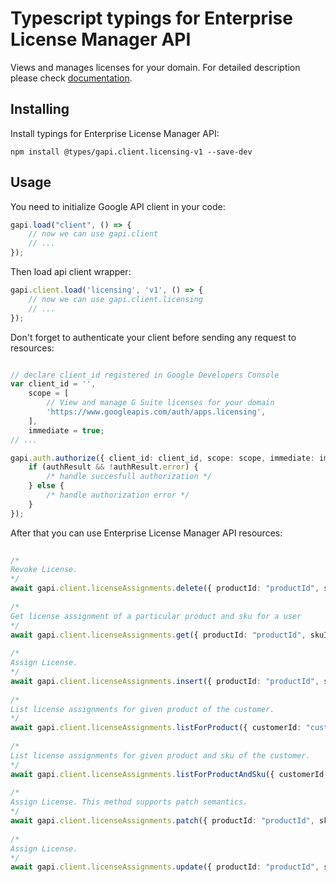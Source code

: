 # Typescript typings for Enterprise License Manager API
Views and manages licenses for your domain.
For detailed description please check [documentation](https://developers.google.com/google-apps/licensing/).

## Installing

Install typings for Enterprise License Manager API:
```
npm install @types/gapi.client.licensing-v1 --save-dev
```

## Usage

You need to initialize Google API client in your code:
```typescript
gapi.load("client", () => { 
    // now we can use gapi.client
    // ... 
});
```

Then load api client wrapper:
```typescript
gapi.client.load('licensing', 'v1', () => {
    // now we can use gapi.client.licensing
    // ... 
});
```

Don't forget to authenticate your client before sending any request to resources:
```typescript

// declare client_id registered in Google Developers Console
var client_id = '',
    scope = [     
        // View and manage G Suite licenses for your domain
        'https://www.googleapis.com/auth/apps.licensing',
    ],
    immediate = true;
// ...

gapi.auth.authorize({ client_id: client_id, scope: scope, immediate: immediate }, authResult => {
    if (authResult && !authResult.error) {
        /* handle succesfull authorization */
    } else {
        /* handle authorization error */
    }
});            
```

After that you can use Enterprise License Manager API resources:

```typescript 
    
/* 
Revoke License.  
*/
await gapi.client.licenseAssignments.delete({ productId: "productId", skuId: "skuId", userId: "userId",  }); 
    
/* 
Get license assignment of a particular product and sku for a user  
*/
await gapi.client.licenseAssignments.get({ productId: "productId", skuId: "skuId", userId: "userId",  }); 
    
/* 
Assign License.  
*/
await gapi.client.licenseAssignments.insert({ productId: "productId", skuId: "skuId",  }); 
    
/* 
List license assignments for given product of the customer.  
*/
await gapi.client.licenseAssignments.listForProduct({ customerId: "customerId", productId: "productId",  }); 
    
/* 
List license assignments for given product and sku of the customer.  
*/
await gapi.client.licenseAssignments.listForProductAndSku({ customerId: "customerId", productId: "productId", skuId: "skuId",  }); 
    
/* 
Assign License. This method supports patch semantics.  
*/
await gapi.client.licenseAssignments.patch({ productId: "productId", skuId: "skuId", userId: "userId",  }); 
    
/* 
Assign License.  
*/
await gapi.client.licenseAssignments.update({ productId: "productId", skuId: "skuId", userId: "userId",  });
```